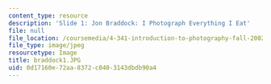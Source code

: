 ```yaml
---
content_type: resource
description: 'Slide 1: Jon Braddock: I Photograph Everything I Eat'
file: null
file_location: /coursemedia/4-341-introduction-to-photography-fall-2002/0d17160e72aa8372c0403143dbdb90a4_braddock1.JPG
file_type: image/jpeg
resourcetype: Image
title: braddock1.JPG
uid: 0d17160e-72aa-8372-c040-3143dbdb90a4
---
```

